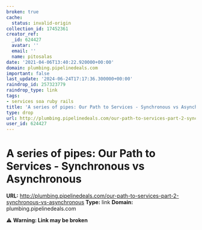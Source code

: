 ```yaml
---
broken: true
cache:
  status: invalid-origin
collection_id: 17452361
creator_ref:
  _id: 624427
  avatar: ''
  email: ''
  name: pitosalas
date: '2021-04-06T13:40:22.920000+00:00'
domain: plumbing.pipelinedeals.com
important: false
last_update: '2024-06-24T17:17:36.300000+00:00'
raindrop_id: 257323779
raindrop_type: link
tags:
- services soa ruby rails
title: 'A series of pipes: Our Path to Services - Synchronous vs Asynchronous'
type: drop
url: http://plumbing.pipelinedeals.com/our-path-to-services-part-2-synchronous-vs-asynchronous
user_id: 624427
---
```


# A series of pipes: Our Path to Services - Synchronous vs Asynchronous

**URL:** http://plumbing.pipelinedeals.com/our-path-to-services-part-2-synchronous-vs-asynchronous
**Type:** link
**Domain:** plumbing.pipelinedeals.com

⚠️ **Warning: Link may be broken**
